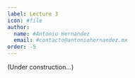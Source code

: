 ```yaml
---
label: Lecture 3
icon: #file
author:
  name: #Antonio Hernandez
  email: #contacto@antoniohernandez.mx
order: -5
---
```


(Under construction...)
